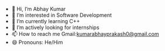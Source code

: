 - 👋 Hi, I’m Abhay Kumar
- 👀 I’m interested in Software Development
- 🌱 I’m currently learning C++
- 💞️ I’m actively looking for internships
- 📫 How to reach me Gmail:kumarabhayprakash0@gmail.com
- 😄 Pronouns: He/Him
<!---
theabhaykumar5/theabhaykumar5 is a ✨ special ✨ repository because its `README.md` (this file) appears on your GitHub profile.
You can click the Preview link to take a look at your changes.
--->
